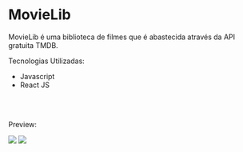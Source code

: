 # MovieLib
<p> MovieLib é uma biblioteca de filmes que é abastecida através da API gratuita TMDB.</p>
<p>Tecnologias Utilizadas:</p>
<ul>
  <li>Javascript</li>
  <li>React JS</li>
</ul>
<br><br>

<p>Preview:</p>
<img src="https://drive.google.com/uc?id=1hycAHasu6koRey5u_z344-36Y0G9IjZK">
<img src="https://drive.google.com/uc?id=1GaMdENYhkiFBek1BGTaTYwPhmRj8i82J">
